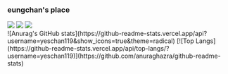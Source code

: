 ### eungchan's place

<!--
**yeschan119/yeschan119** is a ✨ _special_ ✨ repository because its `README.md` (this file) appears on your GitHub profile.

Here are some ideas to get you started:

- 🔭 I’m currently working on ...
- 🌱 I’m currently learning ...
- 👯 I’m looking to collaborate on ...
- 🤔 I’m looking for help with ...
- 💬 Ask me about ...
- 📫 How to reach me: ...
- 😄 Pronouns: ...
- ⚡ Fun fact: ...
-->


<img src="https://img.shields.io/badge/Python-white?style=plastic&logo=Python&logoColor=3776AB"/>
<img src="https://img.shields.io/badge/MySQL-4169E1?style=plastic&logo=MySQL&logoColor=4479A1"/>
<img src="https://img.shields.io/badge/Oracle-000000?style=plastic&logo=Oracle&logoColor=F80000"/>
<br>
![Anurag's GitHub stats](https://github-readme-stats.vercel.app/api?username=yeschan119&show_icons=true&theme=radical)
[![Top Langs](https://github-readme-stats.vercel.app/api/top-langs/?username=yeschan119)](https://github.com/anuraghazra/github-readme-stats)
